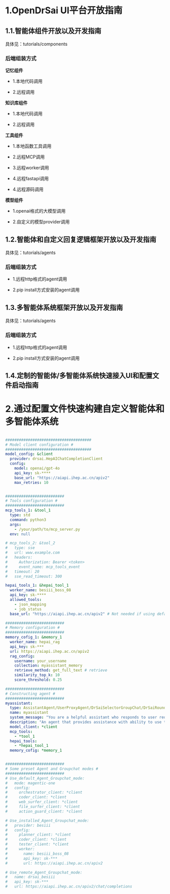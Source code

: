 # 1.OpenDrSai UI平台开放指南

## 1.1.智能体组件开放以及开发指南

具体见：tutorials/components

### 后端组装方式

**记忆组件**

- 1.本地代码调用

- 2.远程调用

**知识库组件**

- 1.本地代码调用

- 2.远程调用

**工具组件**

- 1.本地函数工具调用

- 2.远程MCP调用

- 3.远程worker调用

- 4.远程fastapi调用

- 4.远程源码调用

**模型组件**

- 1.openai格式的大模型调用

- 2.自定义的模型provider调用

## 1.2.智能体和自定义回复逻辑框架开放以及开发指南

具体见：tutorials/agents

### 后端组装方式

- 1.远程http格式的agent调用

- 2.pip install方式安装的agent调用

## 1.3.多智能体系统框架开放以及开发指南

具体见：tutorials/agents

### 后端组装方式

- 1.远程http格式的agent调用

- 2.pip install方式安装的agent调用

## 1.4.定制的智能体/多智能体系统快速接入UI和配置文件启动指南

# 2.通过配置文件快速构建自定义智能体和多智能体系统

```yaml

######################################
# Model client configuration #
######################################
model_config: &client
  provider: drsai.HepAIChatCompletionClient
  config:
    model: openai/gpt-4o
    api_key: sk-****
    base_url: "https://aiapi.ihep.ac.cn/apiv2"
    max_retries: 10


##########################
# Tools configuration #
##########################
mcp_tools_1: &tool_1
  type: std
  command: python3
  args:
    - /your/path/to/mcp_server.py
  env: null

# mcp_tools_2: &tool_2
#   type: sse
#   url: www.example.com
#   headers:
#     Authorization: Bearer <token>
#     event_name: mcp_tools_event
#   timeout: 20
#   sse_read_timeout: 300

hepai_tools_1: &hepai_tool_1
  worker_name: besiii_boss_08
  api_key: sk-****
  allowed_tools:
    - json_mapping
    - job_status
  base_url: "https://aiapi.ihep.ac.cn/apiv2" # Not needed if using default base_url in model_config

##########################
# Memory configuration #
##########################
memory_cofig_1: &memory_1
  worker_name: hepai_rag
  api_key: sk-***
  url: https://aiapi.ihep.ac.cn/apiv2
  rag_config:
    username: your_username
    collection: myassistant_memory
    retrieve_method: get_full_text # retrieve
    similarity_top_k: 10
    score_threshold: 0.25

##########################
# Constructing agent #
##########################
myassistant:
  type: AssistantAgent/UserProxyAgent/DrSaiSelectorGroupChat/DrSaiRoundRobinGroupChat
  name: myassistant
  system_message: "You are a helpful assistant who responds to user requests based on your tools and knowledge."
  description: "An agent that provides assistance with ability to use tools."
  model_client: *client
  mcp_tools:
    - *tool_1
  hepai_tools:
    - *hepai_tool_1
  memory_cofig: *memory_1


##########################
# Some preset Agent and Groupchat modes #
##########################
# Use_default_Agent_Groupchat_mode: 
#   mode: magentic-one
#   config:
#     orchestrator_client: *client
#     coder_client: *client
#     web_surfer_client: *client
#     file_surfer_client: *client
#     action_guard_client: *client

# Use_installed_Agent_Groupchat_mode: 
#   provider: besiii
#   config:
#     planner_client: *client
#     coder_client: *client
#     tester_client: *client
#     worker:
#       name: besiii_boss_08
#       api_key: sk-***
#       url: https://aiapi.ihep.ac.cn/apiv2

# Use_remote_Agent_Groupchat_mode: 
#   name: drsai_besiii
#   api_key: sk-***
#   url: https://aiapi.ihep.ac.cn/apiv2/chat/completions
```